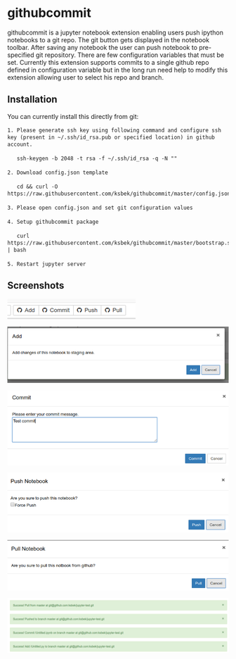
# githubcommit

githubcommit is a jupyter notebook extension enabling users push ipython notebooks to a git repo.
The git button gets displayed in the notebook toolbar. After saving any notebook
the user can push notebook to pre-specified git repository. There are few
configuration variables that must be set. Currently this extension supports
commits to a single github repo defined in configuration variable but in the long
run need help to modify this extension allowing user to select his repo and branch.

## Installation

You can currently install this directly from git:

```
1. Please generate ssh key using following command and configure ssh key (present in ~/.ssh/id_rsa.pub or specified location) in github account.

   ssh-keygen -b 2048 -t rsa -f ~/.ssh/id_rsa -q -N ""

2. Download config.json template

   cd && curl -O https://raw.githubusercontent.com/ksbek/githubcommit/master/config.json

3. Please open config.json and set git configuration values

4. Setup githubcommit package

   curl https://raw.githubusercontent.com/ksbek/githubcommit/master/bootstrap.sh | bash

5. Restart jupyter server
```


## Screenshots

![Extension](screens/extension.png?raw=true "Extension added to toolbar")

![Add Message](screens/add.png?raw=true "Add Message")

![Commit Message](screens/commit.png?raw=true "Commit Message")

![Push Message](screens/push.png?raw=true "Push Message")

![Pull Message](screens/pull.png?raw=true "Pull Message")

![Success Message](screens/success.png?raw=true "Success Message")
